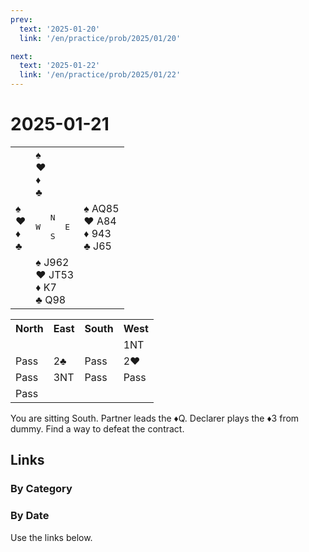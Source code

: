 ```yaml
---
prev:
  text: '2025-01-20'
  link: '/en/practice/prob/2025/01/20'

next:
  text: '2025-01-22'
  link: '/en/practice/prob/2025/01/22'
---
```


# 2025-01-21

<table class="deal">
	<tr>
		<td></td>
		<td>♠ <br>♥ <br>♦ <br>♣ </td>
		<td></td>
	</tr>
	<tr>
		<td>♠ <br>♥ <br>♦ <br>♣ </td>
		<td><pre>   N<br>W     E<br>   S</pre></td>
		<td>♠ AQ85<br>♥ A84<br>♦ 943<br>♣ J65</td>
	</tr>
	<tr>
		<td></td>
		<td>♠ J962<br>♥ JT53<br>♦ K7<br>♣ Q98</td>
		<td></td>
	</tr>
</table>

<table class="auction">
	<tr>
		<th>North</th>
		<th>East</th>
		<th>South</th>
		<th>West</th>
	</tr>
	<tr>
		<td></td>
		<td></td>
		<td></td>
		<td>1NT</td>
	</tr>
	<tr>
		<td>Pass</td>
		<td>2♣</td>
		<td>Pass</td>
		<td>2♥</td>
	</tr>
	<tr>
		<td>Pass</td>
		<td>3NT</td>
		<td>Pass</td>
		<td>Pass</td>
	</tr>
	<tr>
		<td>Pass</td>
		<td></td>
		<td></td>
		<td></td>
	</tr>
</table>

You are sitting South. Partner leads the ♦Q. Declarer plays the ♦3 from dummy. Find a way to defeat the contract.

## Links

[<Badge type="tip" text="Check Solution"/>](/en/learning/prob/2025/01/21)

### By Category

[<Badge type="tip" text="<--"/>](/en/practice/prob/2025/01/14)
[<Badge type="tip" text="Calendar"/>](/en/practice/calendar/2025/01)
[<Badge type="info" text="-->"/>](/en/practice/prob/2025/01/21#links)

### By Date

Use the links below.